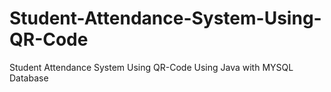 # Student-Attendance-System-Using-QR-Code
Student Attendance System Using QR-Code Using Java with MYSQL Database
